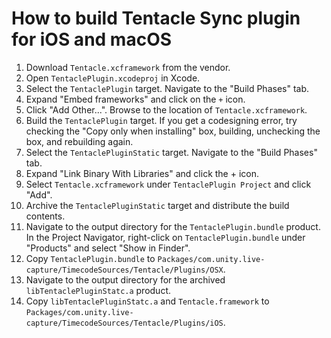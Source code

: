 # How to build Tentacle Sync plugin for iOS and macOS

1. Download `Tentacle.xcframework` from the vendor.
2. Open `TentaclePlugin.xcodeproj` in Xcode.
3. Select the `TentaclePlugin` target. Navigate to the "Build Phases" tab.
4. Expand "Embed frameworks" and click on the `+` icon.
5. Click "Add Other...". Browse to the location of `Tentacle.xcframework`.
6. Build the `TentaclePlugin` target. If you get a codesigning error, try checking the "Copy only when installing" box, building, unchecking the box, and rebuilding again.
7. Select the `TentaclePluginStatic` target. Navigate to the "Build Phases" tab.
8. Expand "Link Binary With Libraries" and click the + icon.
9. Select `Tentacle.xcframework` under `TentaclePlugin Project` and click "Add".
10. Archive the `TentaclePluginStatic` target and distribute the build contents.
11. Navigate to the output directory for the `TentaclePlugin.bundle` product. In the Project Navigator, right-click on `TentaclePlugin.bundle` under "Products" and select "Show in Finder".
12. Copy `TentaclePlugin.bundle` to `Packages/com.unity.live-capture/TimecodeSources/Tentacle/Plugins/OSX`.
13. Navigate to the output directory for the archived `libTentaclePluginStatc.a` product.
14. Copy `libTentaclePluginStatc.a` and `Tentacle.framework` to `Packages/com.unity.live-capture/TimecodeSources/Tentacle/Plugins/iOS`.
